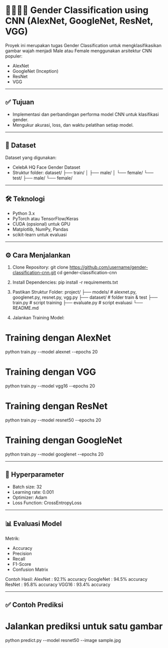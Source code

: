 # 👩‍🦰👨‍🦱 Gender Classification using CNN (AlexNet, GoogleNet, ResNet, VGG)

Proyek ini merupakan tugas Gender Classification untuk mengklasifikasikan gambar wajah menjadi Male atau Female menggunakan arsitektur CNN populer:
- AlexNet
- GoogleNet (Inception)
- ResNet
- VGG

----------------------------------------------------------
## ✅ Tujuan
- Implementasi dan perbandingan performa model CNN untuk klasifikasi gender.
- Mengukur akurasi, loss, dan waktu pelatihan setiap model.

----------------------------------------------------------
## 📂 Dataset
Dataset yang digunakan:
- CelebA HQ Face Gender Dataset
- Struktur folder:
dataset/
├── train/
│   ├── male/
│   └── female/
└── test/
    ├── male/
    └── female/

----------------------------------------------------------
## 🛠 Teknologi
- Python 3.x
- PyTorch atau TensorFlow/Keras
- CUDA (opsional) untuk GPU
- Matplotlib, NumPy, Pandas
- scikit-learn untuk evaluasi

----------------------------------------------------------
## ⚙️ Cara Menjalankan

1. Clone Repository:
git clone https://github.com/username/gender-classification-cnn.git
cd gender-classification-cnn

2. Install Dependencies:
pip install -r requirements.txt

3. Pastikan Struktur Folder:
project/
├── models/           # alexnet.py, googlenet.py, resnet.py, vgg.py
├── dataset/          # folder train & test
├── train.py          # script training
├── evaluate.py       # script evaluasi
└── README.md

4. Jalankan Training Model:
# Training dengan AlexNet
python train.py --model alexnet --epochs 20

# Training dengan VGG
python train.py --model vgg16 --epochs 20

# Training dengan ResNet
python train.py --model resnet50 --epochs 20

# Training dengan GoogleNet
python train.py --model googlenet --epochs 20

----------------------------------------------------------
## 📌 Hyperparameter
- Batch size: 32
- Learning rate: 0.001
- Optimizer: Adam
- Loss Function: CrossEntropyLoss

----------------------------------------------------------
## 📊 Evaluasi Model
Metrik:
- Accuracy
- Precision
- Recall
- F1-Score
- Confusion Matrix

Contoh Hasil:
AlexNet   : 92.1% accuracy
GoogleNet : 94.5% accuracy
ResNet    : 95.8% accuracy
VGG16     : 93.4% accuracy

----------------------------------------------------------
## ✅ Contoh Prediksi
# Jalankan prediksi untuk satu gambar
python predict.py --model resnet50 --image sample.jpg

